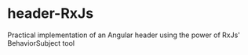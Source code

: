 # header-RxJs
Practical implementation of an Angular header using the power of RxJs' BehaviorSubject tool
